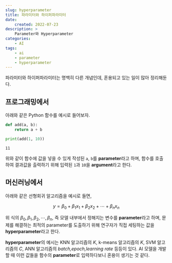 ```yaml
---
slug: hyperparameter
title: 파라미터와 하이퍼파라미터
date:
    created: 2022-07-23
description: >
    Parameter와 Hyperparameter
categories:
    - AI
tags:
    - ai
    - parameter
    - hyperparameter
---
```


파라미터와 하이퍼파라미터는 명백히 다른 개념인데, 혼용되고 있는 일이 많아 정리해둔다.  

<!-- more -->

## 프로그래밍에서

아래와 같은 Python 함수를 예시로 들어보자.  

```python
def add(a, b):
    return a + b

print(add(1, 10))
```
```
11
```

위와 같이 함수에 값을 넣을 수 있게 작성된 `a`, `b`를 **parameter**라고 하며, 함수를 호출하여 결과값을 출력하기 위해 입력된 `1`과 `10`을 **argument**라고 한다.  

## 머신러닝에서

아래와 같은 선형회귀 알고리즘을 예시로 들면, 

$$
y = \beta_{0} + \beta_{1}x_{1} + \beta_{2}x_{2} + \cdots + \beta_{n}x_{n}
$$

위 식의 $\beta_{0}, \beta_{1}, \beta_{2}, \cdots, \beta_{n}$, 즉 모델 내부에서 정해지는 변수를 **parameter**라고 하며, 문제를 해결하는 최적의 parameter를 도출하기 위해 연구자가 직접 세팅하는 값을 **hyperparameter**라고 한다.  

**hyperparameter**의 예시는 KNN 알고리즘의 _K_, k-means 알고리즘의 _K_, SVM 알고리즘의 _C_, ANN 알고리즘의 _batch,epoch,learning rate_ 등등이 있다. AI 모델을 개발할 때 이런 값들을 함수의 **parameter**로 입력하다보니 혼용이 생기는 것 같다.  
